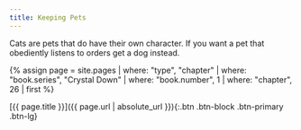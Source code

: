 ```yaml
---
title: Keeping Pets
---
```

Cats are pets that do have their own character.
If you want a pet that obediently listens to orders get a dog instead.

{% assign page = site.pages
  | where: "type", "chapter"
  | where: "book.series", "Crystal Down"
  | where: "book.number", 1
  | where: "chapter", 26
  | first %}

[{{ page.title }}]({{ page.url | absolute_url }}){:.btn .btn-block .btn-primary .btn-lg}
<!--more-->
